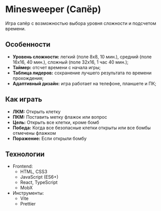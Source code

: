 # Minesweeper (Сапёр)

Игра сапёр с возможностью выбора уровня сложности и подсчетом времени.

## Особенности
- **Уровень сложности:** легкий (поле 8х8, 10 мин.), средний (поле 16х16, 40 мин.), сложный (поле 32х16, 1 час 40 мин.);
- **Таймер:** отсчет времени с начала игры;
- **Таблица лидеров:** сохранение лучшего результата по времени прохождения;
- **Адаптивный дизайн:** игра работает на телефоне, планшете и ПК;

## Как играть
- **ЛКМ:** Открыть клетку
- **ПКМ:** Поставить метку флажок или вопрос
- **Цель:** Открыть все клетки, кроме бомб
- **Победа:** Когда все безопасные клетки открыты или все бомбы отмечены флажком
- **Поражение:** Если открыли бомбу

## Технологии
- Frontend:
  - HTML, CSS3
  - JavaScript (ES6+)
  - React, TypeScript
  - MobX
- Инструменты:
  - Vite
  - Prettier